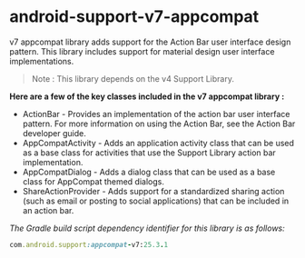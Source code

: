 # android-support-v7-appcompat

v7 appcompat library adds support for the Action Bar user interface design pattern. This library includes support for material design user interface implementations. 

> Note : This library depends on the v4 Support Library.

**Here are a few of the key classes included in the v7 appcompat library :**

- ActionBar - Provides an implementation of the action bar user interface pattern. For more information on using the Action Bar, see the Action Bar developer guide.
- AppCompatActivity - Adds an application activity class that can be used as a base class for activities that use the Support Library action bar implementation.
- AppCompatDialog - Adds a dialog class that can be used as a base class for AppCompat themed dialogs.
- ShareActionProvider - Adds support for a standardized sharing action (such as email or posting to social applications) that can be included in an action bar.

*The Gradle build script dependency identifier for this library is as follows:*

```ruby
com.android.support:appcompat-v7:25.3.1
```
